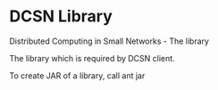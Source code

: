 DCSN Library
====

Distributed Computing in Small Networks - The library

The library which is required by DCSN client.

To create JAR of a library, call ant jar 
